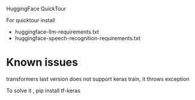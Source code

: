 HuggingFace QuickTour


For quicktour install 

- huggingface-llm-requirements.txt
- huggingface-speech-recognition-requirements.txt

# Known issues

transformers last version does not support keras train, it throws exception

To solve it , pip install tf-keras



